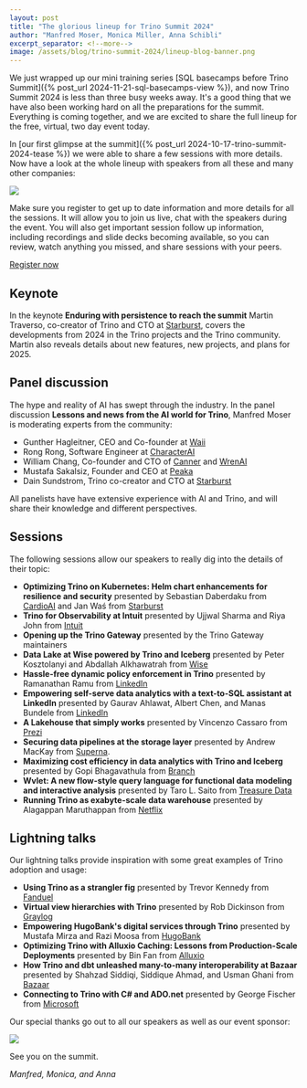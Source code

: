 ```yaml
---
layout: post
title: "The glorious lineup for Trino Summit 2024"
author: "Manfred Moser, Monica Miller, Anna Schibli"
excerpt_separator: <!--more-->
image: /assets/blog/trino-summit-2024/lineup-blog-banner.png
---
```


We just wrapped up our mini training series [SQL basecamps before Trino
Summit]({% post_url 2024-11-21-sql-basecamps-view %}), and now Trino Summit 2024
is less than three busy weeks away. It's a good thing that we have also been
working hard on all the preparations for the summit. Everything is coming
together, and we are excited to share the full lineup for the free, virtual, two
day event today. 

<!--more-->

In [our first glimpse at the summit]({% post_url
2024-10-17-trino-summit-2024-tease %}) we were able to share a few sessions with
more details. Now have a look at the whole lineup with speakers from all these
and many other companies:

<img src="{{site.baseurl}}/assets/blog/trino-summit-2024/summit-wall.png">

Make sure you register to get up to date information and more details for all
the sessions. It will allow you to join us live, chat with the speakers during
the event. You will also get important session follow up information, including
recordings and slide decks becoming available, so you can review, watch anything
you missed, and share sessions with your peers.

<div class="card-deck spacer-30">
    <a class="btn btn-orange" target="_blank"
    href="https://www.starburst.io/info/trino-summit-2024/?utm_medium=trino&utm_source=website&[…]mpaign=NORAM-FY25-Q4-CM-Trino-Summit-2024&utm_content=blog-3">
        Register now
    </a>
</div>

## Keynote

In the keynote **Enduring with persistence to reach the summit** Martin
Traverso, co-creator of Trino and CTO at
[Starburst]({{site.baseurl}}/users.html#starburst), covers the developments from
2024 in the Trino projects and the Trino community. Martin also reveals details
about new features, new projects, and plans for 2025.

## Panel discussion

The hype and reality of AI has swept through the industry. In the panel
discussion **Lessons and news from the AI world for Trino**, Manfred Moser is
moderating experts from the community:

* Gunther Hagleitner, CEO and Co-founder at [Waii](https://waii.ai/)
* Rong Rong, Software Engineer at [CharacterAI](https://character.ai/)
* William Chang, Co-founder and CTO of [Canner]({{site.baseurl}}/users.html#canner) and
  [WrenAI]({{site.baseurl}}/ecosystem/client#wren-ai)
* Mustafa Sakalsiz, Founder and CEO at [Peaka]({{site.baseurl}}/users.html#peaka)
* Dain Sundstrom, Trino co-creator and CTO at [Starburst]({{site.baseurl}}/users.html#starburst)

All panelists have have extensive experience with AI and Trino, and will share
their knowledge and different perspectives.

## Sessions

The following sessions allow our speakers to really dig into the details of
their topic:

* **Optimizing Trino on Kubernetes: Helm chart enhancements for resilience and
  security** presented by Sebastian Daberdaku from
  [CardioAI](https://cardio.ai/) and Jan Waś from
  [Starburst]({{site.baseurl}}/users.html#starburst)
* **Trino for Observability at Intuit** presented by Ujjwal Sharma and Riya John
  from [Intuit](https://www.intuit.com/)
* **Opening up the Trino Gateway** presented by the Trino Gateway maintainers
* **Data Lake at Wise powered by Trino and Iceberg** presented by Peter
  Kosztolanyi and Abdallah Alkhawatrah from [Wise](https://wise.com)
* **Hassle-free dynamic policy enforcement in Trino** presented by Ramanathan
  Ramu from [LinkedIn]({{site.baseurl}}/users.html#linkedin)
* **Empowering self-serve data analytics with a text-to-SQL assistant at
  LinkedIn** presented by Gaurav Ahlawat, Albert Chen, and Manas Bundele from
  [LinkedIn]({{site.baseurl}}/users.html#linkedin)
 * **A Lakehouse that simply works** presented by Vincenzo Cassaro from
  [Prezi](https://prezi.com/) 
* **Securing data pipelines at the storage layer** presented by Andrew MacKay
  from [Superna](https://superna.io/).
* **Maximizing cost efficiency in data analytics with Trino and Iceberg**
  presented by Gopi Bhagavathula from [Branch](https://www.branch.io/)
* **Wvlet: A new flow-style query language for functional data modeling and
  interactive analysis** presented by Taro L. Saito from [Treasure
  Data]({{site.baseurl}}/users.html#treasuredata)
* **Running Trino as exabyte-scale data warehouse** presented by Alagappan
  Maruthappan from [Netflix]({{site.baseurl}}/users.html#netflix)

## Lightning talks

Our lightning talks provide inspiration with some great examples of Trino
adoption and usage:

* **Using Trino as a strangler fig** presented by Trevor Kennedy from
  [Fanduel](https://www.fanduel.com/)
* **Virtual view hierarchies with Trino** presented by Rob Dickinson from
  [Graylog](https://graylog.org/)
* **Empowering HugoBank's digital services through Trino** presented by Mustafa
  Mirza and Razi Moosa from [HugoBank](https://www.hugobank.com.pk)
* **Optimizing Trino with Alluxio Caching: Lessons from Production-Scale
  Deployments** presented by Bin Fan from
  [Alluxio]({{site.baseurl}}/ecosystem/add-on.html#alluxio)
* **How Trino and dbt unleashed many-to-many interoperability at Bazaar**
  presented by Shahzad Siddiqi, Siddique Ahmad, and Usman Ghani from
  [Bazaar]({{site.baseurl}}/users.html#bazaar_technologies)
* **Connecting to Trino with C# and ADO.net** presented by George Fischer from
  [Microsoft](https://www.microsoft.com)

Our special thanks go out to all our speakers as well as our event sponsor:
  
<a href="{{site.baseurl}}/users.html#starburst">
<img src="{{site.baseurl}}/assets/images/logos/starburst.png">
</a>
  
See you on the summit.

*Manfred, Monica, and Anna*